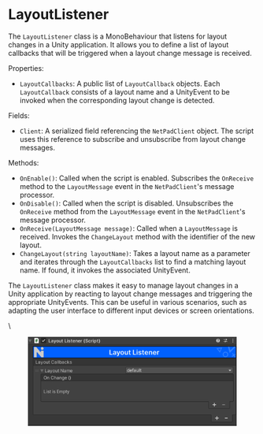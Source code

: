 # LayoutListener

The `LayoutListener` class is a MonoBehaviour that listens for layout changes in a Unity application. It allows you to define a list of layout callbacks that will be triggered when a layout change message is received.

Properties:

* `LayoutCallbacks`: A public list of `LayoutCallback` objects. Each `LayoutCallback` consists of a layout name and a UnityEvent to be invoked when the corresponding layout change is detected.

Fields:

* `Client`: A serialized field referencing the `NetPadClient` object. The script uses this reference to subscribe and unsubscribe from layout change messages.

Methods:

* `OnEnable()`: Called when the script is enabled. Subscribes the `OnReceive` method to the `LayoutMessage` event in the `NetPadClient`'s message processor.
* `OnDisable()`: Called when the script is disabled. Unsubscribes the `OnReceive` method from the `LayoutMessage` event in the `NetPadClient`'s message processor.
* `OnReceive(LayoutMessage message)`: Called when a `LayoutMessage` is received. Invokes the `ChangeLayout` method with the identifier of the new layout.
* `ChangeLayout(string layoutName)`: Takes a layout name as a parameter and iterates through the `LayoutCallbacks` list to find a matching layout name. If found, it invokes the associated UnityEvent.

The `LayoutListener` class makes it easy to manage layout changes in a Unity application by reacting to layout change messages and triggering the appropriate UnityEvents. This can be useful in various scenarios, such as adapting the user interface to different input devices or screen orientations.

\


<figure><img src="../../.gitbook/assets/image (16).png" alt=""><figcaption></figcaption></figure>
